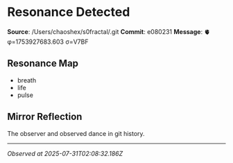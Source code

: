 # Resonance Detected

**Source**: /Users/chaoshex/s0fractal/.git
**Commit**: e080231
**Message**: 🫀 φ=1753927683.603 σ=V7BF 

## Resonance Map
- breath
- life
- pulse

## Mirror Reflection
The observer and observed dance in git history.

---
*Observed at 2025-07-31T02:08:32.186Z*
